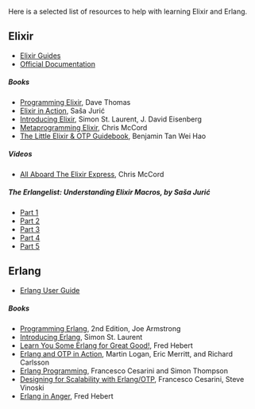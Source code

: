 Here is a selected list of resources to help with learning Elixir and Erlang.

## Elixir
- [Elixir Guides](http://elixir-lang.org/getting_started/1.html)
- [Official Documentation](http://elixir-lang.org/docs/stable/elixir)

##### Books
- [Programming Elixir](http://pragprog.com/book/elixir/programming-elixir), Dave Thomas
- [Elixir in Action](http://www.manning.com/juric/), Saša Jurić
- [Introducing Elixir](http://shop.oreilly.com/product/0636920030584.do), Simon St. Laurent, J. David Eisenberg
- [Metaprogramming Elixir](https://pragprog.com/book/cmelixir/metaprogramming-elixir), Chris McCord
- [The Little Elixir & OTP Guidebook](http://www.manning.com/tanweihao/), Benjamin Tan Wei Hao

##### Videos
- [All Aboard The Elixir Express](http://www.confreaks.com/videos/3488-railsconf-workshop-all-aboard-the-elixir-expresse), Chris McCord

##### The Erlangelist: Understanding Elixir Macros, by Saša Jurić
  - [Part 1](http://www.theerlangelist.com/2014/06/understanding-elixir-macros-part-1.html)
  - [Part 2](http://www.theerlangelist.com/2014/06/understanding-elixir-macros-part-2.html)
  - [Part 3](http://www.theerlangelist.com/2014/06/understanding-elixir-macros-part-3.html)
  - [Part 4](http://www.theerlangelist.com/2014/06/understanding-elixir-macros-part-4.html)
  - [Part 5](http://www.theerlangelist.com/2014/06/understanding-elixir-macros-part-5.html)

## Erlang
- [Erlang User Guide](http://www.erlang.org/doc/getting_started/users_guide.html)

##### Books
- [Programming Erlang](http://pragprog.com/book/jaerlang2/programming-erlang), 2nd Edition, Joe Armstrong
- [Introducing Erlang](http://shop.oreilly.com/product/0636920025818.do), Simon St. Laurent
- [Learn You Some Erlang for Great Good!](http://www.nostarch.com/erlang), Fred Hebert
- [Erlang and OTP in Action](http://www.manning.com/logan/), Martin Logan, Eric Merritt, and Richard Carlsson
- [Erlang Programming](http://shop.oreilly.com/product/9780596518189.do), Francesco Cesarini and Simon Thompson
- [Designing for Scalability with Erlang/OTP](http://shop.oreilly.com/product/0636920024149.do), Francesco Cesarini, Steve Vinoski
- [Erlang in Anger](http://www.erlang-in-anger.com/), Fred Hebert
